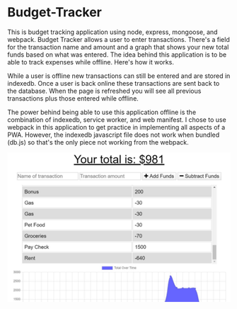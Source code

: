 # Budget-Tracker

This is budget tracking application using node, express, mongoose, and webpack. Budget Tracker allows a user to enter transactions. There's a field for the transaction name and amount and a graph that shows your new total funds based on what was entered. The idea behind this application is to be able to track expenses while offline. Here's how it works.

While a user is offline new transactions can still be entered and are stored in indexedb. Once a user is back online these transactions are sent back to the database. When the page is refreshed you will see all previous transactions plus those entered while offline. 

The power behind being able to use this application offline is the combination of indexedb, service worker, and web manifest. I chose to use webpack in this application to get practice in implementing all aspects of a PWA. However, the indexedb javascript file does not work when bundled (db.js) so that's the only piece not working from the webpack. 


![Budget Tracker](/public/images/budgettracker.JPG)

